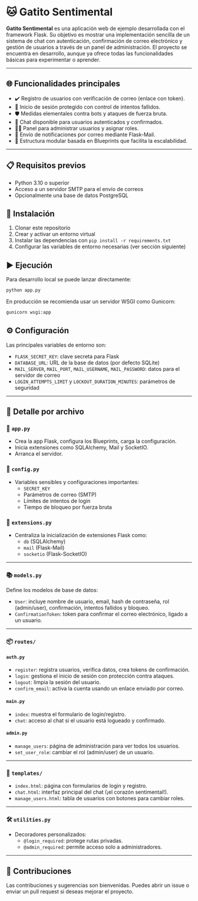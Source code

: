 # 🐱 Gatito Sentimental

**Gatito Sentimental** es una aplicación web de ejemplo desarrollada con el framework Flask. Su objetivo es mostrar una implementación sencilla de un sistema de chat con autenticación, confirmación de correo electrónico y gestión de usuarios a través de un panel de administración. El proyecto se encuentra en desarrollo, aunque ya ofrece todas las funcionalidades básicas para experimentar o aprender.


---

## 🌐 Funcionalidades principales

- ✔️ Registro de usuarios con verificación de correo (enlace con token).
- 🔐 Inicio de sesión protegido con control de intentos fallidos.
- 🛡️ Medidas elementales contra bots y ataques de fuerza bruta.
- 💬 Chat disponible para usuarios autenticados y confirmados.
- 🧑‍💼 Panel para administrar usuarios y asignar roles.
- 💌 Envío de notificaciones por correo mediante Flask-Mail.
- 🧠 Estructura modular basada en Blueprints que facilita la escalabilidad.

---

## 📋 Requisitos previos

- Python 3.10 o superior
- Acceso a un servidor SMTP para el envío de correos
- Opcionalmente una base de datos PostgreSQL

## 🔧 Instalación

1. Clonar este repositorio
2. Crear y activar un entorno virtual
3. Instalar las dependencias con `pip install -r requirements.txt`
4. Configurar las variables de entorno necesarias (ver sección siguiente)

## ▶️ Ejecución

Para desarrollo local se puede lanzar directamente:

```bash
python app.py
```

En producción se recomienda usar un servidor WSGI como Gunicorn:

```bash
gunicorn wsgi:app
```

## ⚙️ Configuración

Las principales variables de entorno son:

- `FLASK_SECRET_KEY`: clave secreta para Flask
- `DATABASE_URL`: URL de la base de datos (por defecto SQLite)
- `MAIL_SERVER`, `MAIL_PORT`, `MAIL_USERNAME`, `MAIL_PASSWORD`: datos para el servidor de correo
- `LOGIN_ATTEMPTS_LIMIT` y `LOCKOUT_DURATION_MINUTES`: parámetros de seguridad

---

## 📂 Detalle por archivo

### 🔹 `app.py`
- Crea la app Flask, configura los Blueprints, carga la configuración.
- Inicia extensiones como SQLAlchemy, Mail y SocketIO.
- Arranca el servidor.

### 🔹 `config.py`
- Variables sensibles y configuraciones importantes:
  - `SECRET_KEY`
  - Parámetros de correo (SMTP)
  - Límites de intentos de login
  - Tiempo de bloqueo por fuerza bruta

### 🔹 `extensions.py`
- Centraliza la inicialización de extensiones Flask como:
  - `db` (SQLAlchemy)
  - `mail` (Flask-Mail)
  - `socketio` (Flask-SocketIO)

---

### 📚 `models.py`

Define los modelos de base de datos:

- `User`: incluye nombre de usuario, email, hash de contraseña, rol (admin/user), confirmación, intentos fallidos y bloqueo.
- `ConfirmationToken`: token para confirmar el correo electrónico, ligado a un usuario.

---

### 📦 `routes/`

#### `auth.py`
- `register`: registra usuarios, verifica datos, crea tokens de confirmación.
- `login`: gestiona el inicio de sesión con protección contra ataques.
- `logout`: limpia la sesión del usuario.
- `confirm_email`: activa la cuenta usando un enlace enviado por correo.

#### `main.py`
- `index`: muestra el formulario de login/registro.
- `chat`: acceso al chat si el usuario está logueado y confirmado.

#### `admin.py`
- `manage_users`: página de administración para ver todos los usuarios.
- `set_user_role`: cambiar el rol (admin/user) de un usuario.

---

### 🎨 `templates/`

- `index.html`: página con formularios de login y registro.
- `chat.html`: interfaz principal del chat (¡el corazón sentimental!).
- `manage_users.html`: tabla de usuarios con botones para cambiar roles.

---

### 🛠️ `utilities.py`

- Decoradores personalizados:
  - `@login_required`: protege rutas privadas.
  - `@admin_required`: permite acceso solo a administradores.

---

## 🤝 Contribuciones

Las contribuciones y sugerencias son bienvenidas. Puedes abrir un issue o enviar un pull request si deseas mejorar el proyecto.

